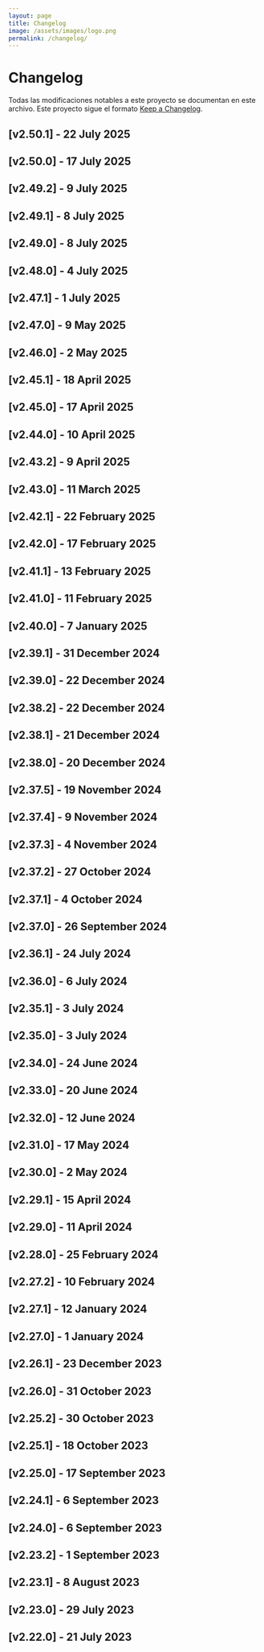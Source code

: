 ```yaml
---
layout: page
title: Changelog
image: /assets/images/logo.png
permalink: /changelog/
---
```

# Changelog

Todas las modificaciones notables a este proyecto se documentan en este archivo.
Este proyecto sigue el formato [Keep a Changelog](https://keepachangelog.com/es/1.0.0/).

## [v2.50.1] - 22 July 2025

## [v2.50.0] - 17 July 2025

## [v2.49.2] - 9 July 2025

## [v2.49.1] - 8 July 2025

## [v2.49.0] - 8 July 2025

## [v2.48.0] - 4 July 2025

## [v2.47.1] - 1 July 2025

## [v2.47.0] - 9 May 2025

## [v2.46.0] - 2 May 2025

## [v2.45.1] - 18 April 2025

## [v2.45.0] - 17 April 2025

## [v2.44.0] - 10 April 2025

## [v2.43.2] - 9 April 2025

## [v2.43.0] - 11 March 2025

## [v2.42.1] - 22 February 2025

## [v2.42.0] - 17 February 2025

## [v2.41.1] - 13 February 2025

## [v2.41.0] - 11 February 2025

## [v2.40.0] - 7 January 2025

## [v2.39.1] - 31 December 2024

## [v2.39.0] - 22 December 2024

## [v2.38.2] - 22 December 2024

## [v2.38.1] - 21 December 2024

## [v2.38.0] - 20 December 2024

## [v2.37.5] - 19 November 2024

## [v2.37.4] - 9 November 2024

## [v2.37.3] - 4 November 2024

## [v2.37.2] - 27 October 2024

## [v2.37.1] - 4 October 2024

## [v2.37.0] - 26 September 2024

## [v2.36.1] - 24 July 2024

## [v2.36.0] - 6 July 2024

## [v2.35.1] - 3 July 2024

## [v2.35.0] - 3 July 2024

## [v2.34.0] - 24 June 2024

## [v2.33.0] - 20 June 2024

## [v2.32.0] - 12 June 2024

## [v2.31.0] - 17 May 2024

## [v2.30.0] - 2 May 2024

## [v2.29.1] - 15 April 2024

## [v2.29.0] - 11 April 2024

## [v2.28.0] - 25 February 2024

## [v2.27.2] - 10 February 2024

## [v2.27.1] - 12 January 2024

## [v2.27.0] - 1 January 2024

## [v2.26.1] - 23 December 2023

## [v2.26.0] - 31 October 2023

## [v2.25.2] - 30 October 2023

## [v2.25.1] - 18 October 2023

## [v2.25.0] - 17 September 2023

## [v2.24.1] - 6 September 2023

## [v2.24.0] - 6 September 2023

## [v2.23.2] - 1 September 2023

## [v2.23.1] - 8 August 2023

## [v2.23.0] - 29 July 2023

## [v2.22.0] - 21 July 2023
